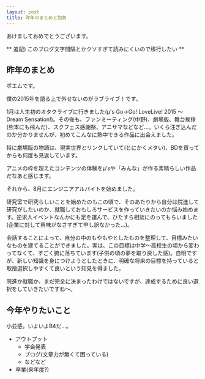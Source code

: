 ```yaml
---
layout: post
title: 昨年のまとめと抱負
---
```



あけましておめでとうございます。

** 追記) このブログ文字間隔とかクソすぎて読みにくいので移行したい **

## 昨年のまとめ

ポエムです。

僕の2015年を語る上で外せないのがラブライブ！です。

1月は人生初のオタクライブに行きました(μ's Go→Go! LoveLive! 2015 ～Dream Sensation!)。その後も、ファンミーティング(中野)、劇場版、舞台挨拶(熊本にも飛んだ)、スクフェス感謝祭、アニサマなどなど...。いくら注ぎ込んだのか分かりませんが、初めてこんなに熱中できる作品に出会えました。

特に劇場版の物語は、現実世界とリンクしていて(とにかくメタい)、BDを買ってからも何度も見返しています。

アニメの枠を超えたコンテンツの体験をμ'sや「みんな」が作る素晴らしい作品だなあと感じます。


それから、8月にエンジニアアルバイトを始めました。

研究室で研究らしいことを始めたのもこの頃で、そのあたりから自分は院進して研究がしたいのか、就職しておもしろサービスを作っていきたいのか悩み始めます。逆求人イベントなんかにも足を運んで、ひたすら相談にのってもらいました(企業に対して興味がなさすぎて申し訳なかった...)。

会話することによって、自分の中のもやもやとしたものを整理して、目標みたいなものを建てることができました。実は、この目標は中学〜高校生の頃から変わってなくて、すごく腑に落ちています(子供の頃の夢を取り戻した感)。自明ですが、新しい知識を身につけようとしたときに、明確な将来の目標を持っていると取捨選択しやすくて良いという知見を得ました。

院進か就職か、まだ完全に決まったわけではないですが、達成するために良い選択をしていきたいですね〜。

## 今年やりたいこと

小並感。いよいよB4だ...。

- アウトプット
    - 学会発表
    - ブログ(文章力が無くて困っている)
    - などなど
- 卒業(来年度?)
